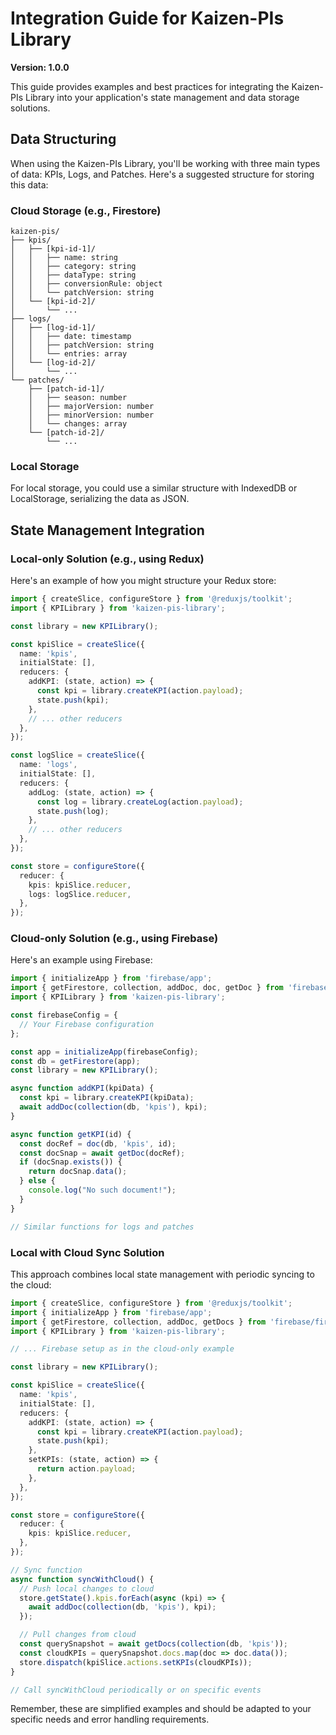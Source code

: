 # Integration Guide for Kaizen-PIs Library

**Version: 1.0.0**

This guide provides examples and best practices for integrating the Kaizen-PIs Library into your application's state management and data storage solutions.

## Data Structuring

When using the Kaizen-PIs Library, you'll be working with three main types of data: KPIs, Logs, and Patches. Here's a suggested structure for storing this data:

### Cloud Storage (e.g., Firestore)

```
kaizen-pis/
├── kpis/
│   ├── [kpi-id-1]/
│   │   ├── name: string
│   │   ├── category: string
│   │   ├── dataType: string
│   │   ├── conversionRule: object
│   │   └── patchVersion: string
│   └── [kpi-id-2]/
│       └── ...
├── logs/
│   ├── [log-id-1]/
│   │   ├── date: timestamp
│   │   ├── patchVersion: string
│   │   └── entries: array
│   └── [log-id-2]/
│       └── ...
└── patches/
    ├── [patch-id-1]/
    │   ├── season: number
    │   ├── majorVersion: number
    │   ├── minorVersion: number
    │   └── changes: array
    └── [patch-id-2]/
        └── ...
```

### Local Storage

For local storage, you could use a similar structure with IndexedDB or LocalStorage, serializing the data as JSON.

## State Management Integration

### Local-only Solution (e.g., using Redux)

Here's an example of how you might structure your Redux store:

```typescript
import { createSlice, configureStore } from '@reduxjs/toolkit';
import { KPILibrary } from 'kaizen-pis-library';

const library = new KPILibrary();

const kpiSlice = createSlice({
  name: 'kpis',
  initialState: [],
  reducers: {
    addKPI: (state, action) => {
      const kpi = library.createKPI(action.payload);
      state.push(kpi);
    },
    // ... other reducers
  },
});

const logSlice = createSlice({
  name: 'logs',
  initialState: [],
  reducers: {
    addLog: (state, action) => {
      const log = library.createLog(action.payload);
      state.push(log);
    },
    // ... other reducers
  },
});

const store = configureStore({
  reducer: {
    kpis: kpiSlice.reducer,
    logs: logSlice.reducer,
  },
});
```

### Cloud-only Solution (e.g., using Firebase)

Here's an example using Firebase:

```typescript
import { initializeApp } from 'firebase/app';
import { getFirestore, collection, addDoc, doc, getDoc } from 'firebase/firestore';
import { KPILibrary } from 'kaizen-pis-library';

const firebaseConfig = {
  // Your Firebase configuration
};

const app = initializeApp(firebaseConfig);
const db = getFirestore(app);
const library = new KPILibrary();

async function addKPI(kpiData) {
  const kpi = library.createKPI(kpiData);
  await addDoc(collection(db, 'kpis'), kpi);
}

async function getKPI(id) {
  const docRef = doc(db, 'kpis', id);
  const docSnap = await getDoc(docRef);
  if (docSnap.exists()) {
    return docSnap.data();
  } else {
    console.log("No such document!");
  }
}

// Similar functions for logs and patches
```

### Local with Cloud Sync Solution

This approach combines local state management with periodic syncing to the cloud:

```typescript
import { createSlice, configureStore } from '@reduxjs/toolkit';
import { initializeApp } from 'firebase/app';
import { getFirestore, collection, addDoc, getDocs } from 'firebase/firestore';
import { KPILibrary } from 'kaizen-pis-library';

// ... Firebase setup as in the cloud-only example

const library = new KPILibrary();

const kpiSlice = createSlice({
  name: 'kpis',
  initialState: [],
  reducers: {
    addKPI: (state, action) => {
      const kpi = library.createKPI(action.payload);
      state.push(kpi);
    },
    setKPIs: (state, action) => {
      return action.payload;
    },
  },
});

const store = configureStore({
  reducer: {
    kpis: kpiSlice.reducer,
  },
});

// Sync function
async function syncWithCloud() {
  // Push local changes to cloud
  store.getState().kpis.forEach(async (kpi) => {
    await addDoc(collection(db, 'kpis'), kpi);
  });

  // Pull changes from cloud
  const querySnapshot = await getDocs(collection(db, 'kpis'));
  const cloudKPIs = querySnapshot.docs.map(doc => doc.data());
  store.dispatch(kpiSlice.actions.setKPIs(cloudKPIs));
}

// Call syncWithCloud periodically or on specific events
```

Remember, these are simplified examples and should be adapted to your specific needs and error handling requirements.